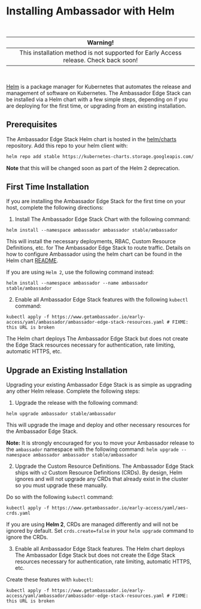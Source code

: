 # Installing Ambassador with Helm

&nbsp;
&nbsp;
&nbsp;

| Warning! |
| :---------------------------:|
|This installation method is not supported for Early Access release. Check back soon! |

&nbsp;
&nbsp;
&nbsp;
&nbsp;

[Helm](https://helm.sh) is a package manager for Kubernetes that automates the release and management of software on Kubernetes. The Ambassador Edge Stack can be installed via a Helm chart with a few simple steps, depending on if you are deploying for the first time, or upgrading from an existing installation.

## Prerequisites

The Ambassador Edge Stack Helm chart is hosted in the
[helm/charts](https://github.com/helm/charts) repository. Add this repo to your
helm client with:

```bash
helm repo add stable https://kubernetes-charts.storage.googleapis.com/
```

**Note** that this will be changed soon as part of the Helm 2 deprecation.

## First Time Installation

If you are installing the Ambassador Edge Stack for the first time on your host, complete the following directions:

1. Install The Ambassador Edge Stack Chart with the following command:

```
helm install --namespace ambassador ambassador stable/ambassador
```

This will install the necessary deployments, RBAC, Custom Resource Definitions, etc. for The Ambassador Edge Stack to route traffic. Details on how to configure Ambassador using the helm chart can be found in the Helm chart [README](https://github.com/helm/charts/tree/master/stable/ambassador).

If you are using `Helm 2`, use the following command instead:

```
helm install --namespace ambassador --name ambassador stable/ambassador
```

2. Enable all Ambassador Edge Stack features with the following `kubectl` command:

```
kubectl apply -f https://www.getambassador.io/early-access/yaml/ambassador/ambassador-edge-stack-resources.yaml # FIXME: this URL is broken
```

The Helm chart deploys The Ambassador Edge Stack but does not create the Edge Stack resources necessary for authentication, rate limiting, automatic HTTPS, etc.

## Upgrade an Existing Installation

Upgrading your existing Ambassador Edge Stack is as simple as upgrading any other Helm release. Complete the following steps:

1. Upgrade the release with the following command:

```
helm upgrade ambassador stable/ambassador
```

This will upgrade the image and deploy and other necessary resources for the Ambassador Edge Stack. 

**Note:** It is strongly encouraged for you to move your Ambassador release to the `ambassador` namespace with the following command: 
`helm upgrade --namespace ambassador ambassador stable/ambassador`

2. Upgrade the Custom Resource Definitions. The Ambassador Edge Stack ships with `v2` Custom Resource Definitions (CRDs). By design, Helm ignores and will not upgrade any CRDs that already exist in the cluster so you must upgrade these manually.

Do so with the following `kubectl` command:

```
kubectl apply -f https://www.getambassador.io/early-access/yaml/aes-crds.yaml
```

If you are using **Helm 2**, CRDs are managed differently and will not be ignored by default. Set `crds.create=false` in your `helm upgrade` command to ignore the CRDs.

3. Enable all Ambassador Edge Stack features. The Helm chart deploys The Ambassador Edge Stack but does not create the Edge Stack resources necessary for authentication, rate limiting, automatic HTTPS, etc. 

Create these features with `kubectl`:

```
kubectl apply -f https://www.getambassador.io/early-access/yaml/ambassador/ambassador-edge-stack-resources.yaml # FIXME: this URL is broken
```
